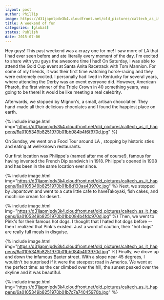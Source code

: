 ```yaml
---
layout: post
author: Phillip
image: https://d31japmlpdv3k4.cloudfront.net/old_pictures/caltech_as_it_happens/6a0105349b8251970b01b8d130a92a970c.jpg
title: A weekend of fun 
categories: [global]
status: Publish
date: 2015-07-06
---
```


Hey guys!
This past weekend was a crazy one for me! I saw more of LA that I had ever seen before and ate literally every moment of the day. I'm excited to share with you guys the awesome time I had!
On Saturday, I was able to attend the Gold Cup event at Santa Anita Racetrack with Tom Mannion. For some of my friends, it was their first time watching horse-racing and they were extremely excited. I personally had lived in Kentucky for several years, where attending the Derby was an event everyone did. However, American Pharoh, the first winner of the Triple Crown in 40 something years, was going to be there! It would be like meeting a real celebrity.

Afterwards, we stopped by Mignon's, a small, artisan chocolatier. They hand-made all their delicious chocolates and I found the happiest place on earth.


{% include image.html img="https://d31japmlpdv3k4.cloudfront.net/old_pictures/caltech_as_it_happens/6a0105349b8251970b01bb084b4f6f970d.jpg" %}

On Sunday, we went on a Food Tour around LA , stopping by historic sties and eating at well-known restaurants.

Our first location was Philippe's (named after me of course!), famous for having invented the French Dip sandwich in 1918. Philippe's opened in 1908 and has been in the same location ever since.


{% include image.html img="https://d31japmlpdv3k4.cloudfront.net/old_pictures/caltech_as_it_happens/6a0105349b8251970b01b8d130aa43970c.jpg" %}
Next, we stopped by Japantown and went to a cute little cafe to haveTakoyaki, fish cakes, and mochi ice cream for desert.


{% include image.html img="https://d31japmlpdv3k4.cloudfront.net/old_pictures/caltech_as_it_happens/6a0105349b8251970b01bb084b4fdc970d.jpg" %}
Then, we went to Pink's for their famous hot dogs. I thought that I hated hot dogs before -- then I realized that Pink's existed. Just a word of caution, their "hot dogs" are really full meals in disguise.


{% include image.html img="https://d31japmlpdv3k4.cloudfront.net/old_pictures/caltech_as_it_happens/6a0105349b8251970b01bb084b4ff3970d.jpg" %}
Finally, we drove up and down the infamous Baxter street. With a slope near 45 degrees, I wouldn't be surprised if it were the steepest road in America. We went at the perfect time: as the car climbed over the hill, the sunset peaked over the skyline and it was beautiful.


{% include image.html img="https://d31japmlpdv3k4.cloudfront.net/old_pictures/caltech_as_it_happens/6a0105349b8251970b01b7c7a74045970b.jpg" %}

